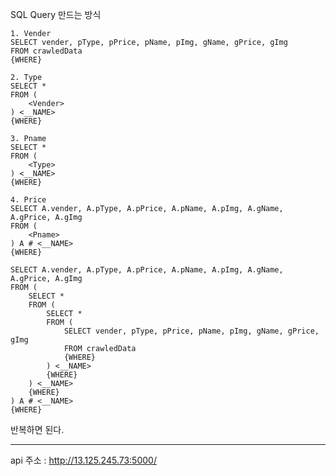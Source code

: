 SQL Query 만드는 방식

```
1. Vender
SELECT vender, pType, pPrice, pName, pImg, gName, gPrice, gImg
FROM crawledData
{WHERE}
```

```
2. Type
SELECT * 
FROM (
	<Vender>
) <__NAME>
{WHERE}
```

```
3. Pname
SELECT * 
FROM (
	<Type>
) <__NAME>
{WHERE}
```

```
4. Price
SELECT A.vender, A.pType, A.pPrice, A.pName, A.pImg, A.gName, A.gPrice, A.gImg 
FROM (
	<Pname>
) A # <__NAME>
{WHERE}
```

```
SELECT A.vender, A.pType, A.pPrice, A.pName, A.pImg, A.gName, A.gPrice, A.gImg 
FROM (
	SELECT * 
	FROM (
		SELECT * 
		FROM (
			SELECT vender, pType, pPrice, pName, pImg, gName, gPrice, gImg
			FROM crawledData
			{WHERE}
		) <__NAME>
		{WHERE}
	) <__NAME>
	{WHERE}
) A # <__NAME>
{WHERE}
```

반복하면 된다.

***

api 주소 : http://13.125.245.73:5000/